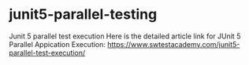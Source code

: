 # junit5-parallel-testing
Junit 5 parallel test execution
Here is the detailed article link for JUnit 5 Parallel Appication Execution: https://www.swtestacademy.com/junit5-parallel-test-execution/
